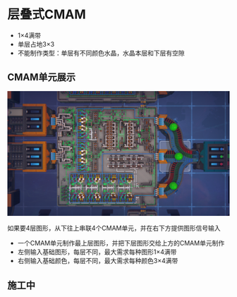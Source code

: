 # 层叠式CMAM
* 1×4满带
* 单层占地3×3
* 不能制作类型：单层有不同颜色水晶，水晶本层和下层有空隙

## CMAM单元展示
<p>
  <img src="./image/CMAM单元.png" alt="PhotoGIMP Diolinux Splash Art">
</p>

如果要4层图形，从下往上串联4个CMAM单元，并在右下方提供图形信号输入

* 一个CMAM单元制作最上层图形，并把下层图形交给上方的CMAM单元制作
* 左侧输入基础图形，每层不同，最大需求每种图形1×4满带
* 右侧输入基础颜色，每层不同，最大需求每种颜色3×4满带
  
## 施工中
